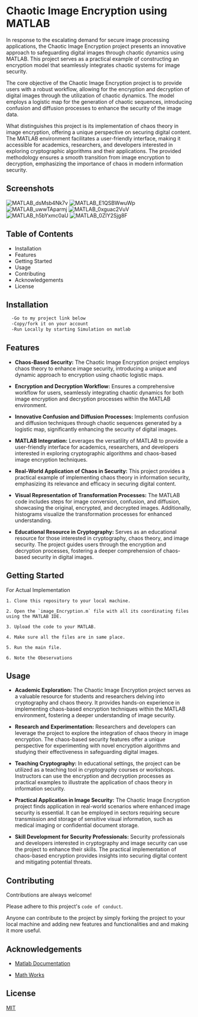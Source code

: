 
# Chaotic Image Encryption using MATLAB

In response to the escalating demand for secure image processing applications, the Chaotic Image Encryption project presents an innovative approach to safeguarding digital images through chaotic dynamics using MATLAB. This project serves as a practical example of constructing an encryption model that seamlessly integrates chaotic systems for image security.

The core objective of the Chaotic Image Encryption project is to provide users with a robust workflow, allowing for the encryption and decryption of digital images through the utilization of chaotic dynamics. The model employs a logistic map for the generation of chaotic sequences, introducing confusion and diffusion processes to enhance the security of the image data.

What distinguishes this project is its implementation of chaos theory in image encryption, offering a unique perspective on securing digital content. The MATLAB environment facilitates a user-friendly interface, making it accessible for academics, researchers, and developers interested in exploring cryptographic algorithms and their applications. The provided methodology ensures a smooth transition from image encryption to decryption, emphasizing the importance of chaos in modern information security.

## Screenshots
![MATLAB_dsMsb4Nk7v](https://github.com/Shreerang01/Chaotic-Image-Encryption-using-MATLAB/assets/113919844/d42be166-bc8f-4749-979f-e3382a574b9b) 
![MATLAB_E1QSBWwuWp](https://github.com/Shreerang01/Chaotic-Image-Encryption-using-MATLAB/assets/113919844/255dc09d-f3c3-4413-a66a-46f87332b8a3)
![MATLAB_uwwTAparmj](https://github.com/Shreerang01/Chaotic-Image-Encryption-using-MATLAB/assets/113919844/468d1de7-7617-4f73-bab6-1bb07dee86f2)
![MATLAB_0xguac2VuV](https://github.com/Shreerang01/Chaotic-Image-Encryption-using-MATLAB/assets/113919844/8d237112-929a-4fd3-9352-d6c21aab1505)
![MATLAB_h5bYxmc0aU](https://github.com/Shreerang01/Chaotic-Image-Encryption-using-MATLAB/assets/113919844/211d9499-e74d-49f9-a50f-e2e89fd3a5ac)
![MATLAB_0ZIY2Sjg8F](https://github.com/Shreerang01/Chaotic-Image-Encryption-using-MATLAB/assets/113919844/f6036c05-53bd-43bc-84b0-5511ac665e78)

## Table of Contents

- Installation
- Features
- Getting Started
- Usage
- Contributing
- Acknowledgements
- License
## Installation

```bash
  -Go to my project link below
  -Copy/fork it on your account
  -Run Locally by starting Simulation on matlab
```
    
## Features
- **Chaos-Based Security:** The Chaotic Image Encryption project employs chaos theory to enhance image security, introducing a unique and dynamic approach to encryption using chaotic logistic maps.

- **Encryption and Decryption Workflow:** Ensures a comprehensive workflow for users, seamlessly integrating chaotic dynamics for both image encryption and decryption processes within the MATLAB environment.

- **Innovative Confusion and Diffusion Processes:** Implements confusion and diffusion techniques through chaotic sequences generated by a logistic map, significantly enhancing the security of digital images.

- **MATLAB Integration:** Leverages the versatility of MATLAB to provide a user-friendly interface for academics, researchers, and developers interested in exploring cryptographic algorithms and chaos-based image encryption techniques.

- **Real-World Application of Chaos in Security:** This project provides a practical example of implementing chaos theory in information security, emphasizing its relevance and efficacy in securing digital content.

- **Visual Representation of Transformation Processes:** The MATLAB code includes steps for image conversion, confusion, and diffusion, showcasing the original, encrypted, and decrypted images. Additionally, histograms visualize the transformation processes for enhanced understanding.

- **Educational Resource in Cryptography:** Serves as an educational resource for those interested in cryptography, chaos theory, and image security. The project guides users through the encryption and decryption processes, fostering a deeper comprehension of chaos-based security in digital images.
## Getting Started

For Actual Implementation

    1. Clone this repository to your local machine.

    2. Open the `image_Encryption.m` file with all its coordinating files using the MATLAB IDE.

    3. Upload the code to your MATLAB.

    4. Make sure all the files are in same place.

    5. Run the main file.

    6. Note the Obeservations
## Usage

- **Academic Exploration:** The Chaotic Image Encryption project serves as a valuable resource for students and researchers delving into cryptography and chaos theory. It provides hands-on experience in implementing chaos-based encryption techniques within the MATLAB environment, fostering a deeper understanding of image security.

- **Research and Experimentation:** Researchers and developers can leverage the project to explore the integration of chaos theory in image encryption. The chaos-based security features offer a unique perspective for experimenting with novel encryption algorithms and studying their effectiveness in safeguarding digital images.

- **Teaching Cryptography:** In educational settings, the project can be utilized as a teaching tool in cryptography courses or workshops. Instructors can use the encryption and decryption processes as practical examples to illustrate the application of chaos theory in information security.

- **Practical Application in Image Security:** The Chaotic Image Encryption project finds application in real-world scenarios where enhanced image security is essential. It can be employed in sectors requiring secure transmission and storage of sensitive visual information, such as medical imaging or confidential document storage.

- **Skill Development for Security Professionals:** Security professionals and developers interested in cryptography and image security can use the project to enhance their skills. The practical implementation of chaos-based encryption provides insights into securing digital content and mitigating potential threats.

## Contributing

Contributions are always welcome!

Please adhere to this project's `code of conduct`.

Anyone can contribute to the project by simply forking the project to your local machine and adding new features and functionalities and and making it more useful.

## Acknowledgements

 - [Matlab Documentation](https://in.mathworks.com/help/matlab/)

- [Math Works](https://in.mathworks.com/matlabcentral/fileexchange/107175-image-encryption-and-decryption-using-aes)


## License

[MIT](https://choosealicense.com/licenses/mit/)

